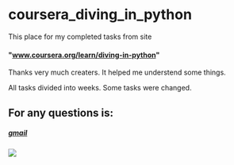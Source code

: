 # coursera_diving_in_python


This place for my completed tasks from site 
#### "www.coursera.org/learn/diving-in-python"
Thanks very much creaters. It helped me understend some things. 

All tasks divided into weeks. Some tasks were changed.

## For any questions is:

##### [gmail](visvo.tv.hub@gmail.com)
##### [![](https//via.placeholder.com/200x100/0000FF/808080?Text=linkedin.com)](https://www.linkedin.com/in/%D0%B4%D0%B8%D0%BC%D0%B0-visvo-tv-251727200/)

